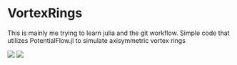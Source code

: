 # VortexRings
This is mainly me trying to learn julia and the git workflow. 
Simple code that utilizes PotentialFlow.jl to simulate axisymmetric vortex rings 

<img src="jl_CFzHikMGNI.gif" />
<img src="VortexRings.gif" />
